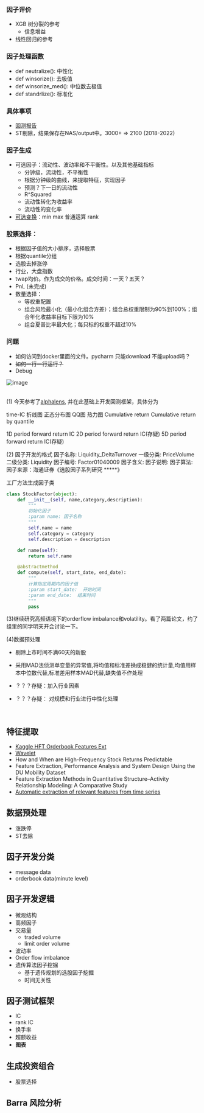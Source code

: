 
### 因子评价
* XGB 树分裂的参考
   * 信息增益 
* 线性回归的参考
### 因子处理函数
* def neutralize(): 中性化
* def winsorize(): 去极值
* def winsorize_med(): 中位数去极值
* def standrlize(): 标准化
### 具体事项
* [回测报告](https://github.com/AutoAlpha2022/AutoAlpha/issues/1)
* ST剔除，结果保存在NAS/output中。3000+ => 2100 (2018-2022)
### 因子生成
* 可选因子：流动性、波动率和不平衡性。以及其他基础指标
  * 分钟级，流动性，不平衡性
  * 根据分钟级的曲线，来提取特征，实现因子
  * 预测？下一日的流动性
  * R^Squared
  * 流动性转化为收益率
  * 流动性的变化率
* [可选变换](https://github.com/AutoAlpha2022/AutoAlpha/issues/2)：min max 普通运算 rank
### 股票选择：
* 根据因子值的大小排序，选择股票
* 根据quantile分组
* 选股去掉涨停
* 行业，大盘指数
* twap均价。作为成交的价格。成交时间：一天？五天？
* PnL (未完成) 
* 数量选择：
    * 等权重配置
    * 组合风险最小化（最小化组合方差）；组合总权重限制为90%到100%；组合年化收益率目标下限为10%
    * 组合夏普比率最大化；每只标的权重不超过10%
### 问题
* 如何访问到docker里面的文件。pycharm 只能download 不能upload吗？
* ~~如何一行一行运行？~~
* Debug

![image](https://user-images.githubusercontent.com/121123877/209524199-c230df48-d9ad-4f14-84e9-dcd096833183.png)


</br> </hr>
(1) 今天参考了[alphalens](https://github.com/quantopian/alphalens), 并在此基础上开发回测框架，具体分为

time-IC 折线图
正态分布图
QQ图
热力图
Cumulative return 
Cumulative return by quantile

1D period forward return IC
2D period forward return IC(存疑)
5D period forward return IC(存疑)

(2) 因子开发的格式
因子名称: Liquidity_DeltaTurnover
一级分类: PriceVolume
二级分类: Liquidity
因子编号: Factor01040009
因子含义: 
因子说明:
因子算法:
因子来源：海通证券《选股因子系列研究 *****》

工厂方法生成因子类

```python
class StockFactor(object):
    def __init__(self, name,category,description):
        """
        初始化因子
        :param name: 因子名称
        """
        self.name = name
        self.category = category
        self.description = description

    def name(self):
        return self.name

    @abstractmethod
    def compute(self, start_date, end_date):
        """
        计算指定周期内的因子值
        :param start_date:  开始时间
        :param end_date:  结束时间
        """
        pass
```



(3)继续研究高频语境下的orderflow imbalance和volatility。看了两篇论文，约了组里的同学明天开会讨论一下。

(4)数据预处理

* 剔除上市时间不满60天的新股

* 采用MAD法侦测单变量的异常值,将均值和标准差换成稳健的统计量,均值用样本中位数代替,标准差用样本MAD代替,缺失值不作处理
* ？？？存疑：加入行业因素
* ？？？存疑： 对规模和行业进行中性化处理





</hr></br>

## 特征提取
* [Kaggle HFT Orderbook Features Ext](https://www.kaggle.com/code/luiscl/hft-orderbook-features-ext)
* [Wavelet](https://github.com/AutoAlpha2022/AutoAlpha/issues/4)
* How and When are High-Frequency Stock Returns Predictable
* Feature Extraction, Performance Analysis and System Design Using the DU Mobility Dataset
* Feature Extraction Methods in Quantitative Structure–Activity Relationship Modeling: A Comparative Study
* [Automatic extraction of relevant features from time series](https://github.com/blue-yonder/tsfresh)

## 数据预处理

* 涨跌停
* ST去除

## 因子开发分类

* message data
* orderbook data(minute level)

## 因子开发逻辑

* 微观结构
* 高频因子
* 交易量
  * traded volume
  * limit order volume
* 波动率 
* Order flow imbalance
* 遗传算法因子挖掘
  * 基于遗传规划的选股因子挖掘
  * 时间无关性

## 因子测试框架

* IC
* rank IC
* 换手率
* 超额收益
* **图表**

## 生成投资组合

* 股票选择

## Barra 风险分析
